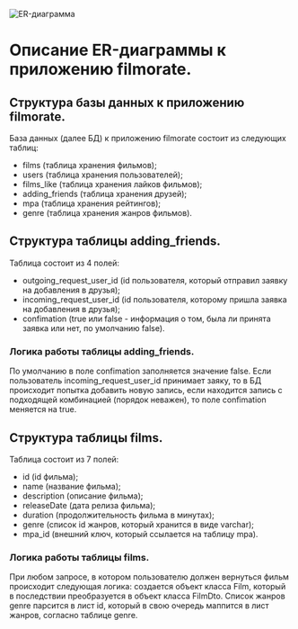 ![ER-диаграмма](https://github.com/KotelnikovAV/java-filmorate/assets/155972005/bc1f6170-7f68-46bc-af01-85c41ce84c62)

# Описание ER-диаграммы к приложению filmorate.
## Структура базы данных к приложению filmorate.
База данных (далее БД) к приложению filmorate состоит из следующих таблиц: 
- films (таблица хранения фильмов);
- users (таблица хранения пользователей);
- films_like (таблица хранения лайков фильмов);
- adding_friends (таблица хранения друзей);
- mpa (таблица хранения рейтингов);
- genre (таблица хранения жанров фильмов).

## Структура таблицы adding_friends.
Таблица состоит из 4 полей:
- outgoing_request_user_id (id пользователя, который отправил заявку на добавления в друзья);
- incoming_request_user_id (id пользователя, которому пришла заявка на добавления в друзья);
- confimation (true или false - информация о том, была ли принята заявка или нет, по умолчанию false).

### Логика работы таблицы adding_friends.
По умолчанию в поле confimation заполняется значение false. Если пользователь incoming_request_user_id принимает заяку, то в БД происходит попытка добавить новую запись, если находится запись с подходящей комбинацией (порядок неважен), то поле confimation меняется на true.

## Структура таблицы films.
Таблица состоит из 7 полей:
- id (id фильма);
- name (название фильма);
- description (описание фильма);
- releaseDate (дата релиза фильма);
- duration (продолжительность фильма в минутах);
- genre (список id жанров, который хранится в виде varchar);
- mpa_id (внешний ключ, который ссылается на таблицу mpa).

### Логика работы таблицы films.
При любом запросе, в котором пользователю должен вернуться фильм происходит следующая логика: создается объект класса Film, который в последствии преобразуется в объект класса FilmDto. Список жанров genre парсится в лист id, который в свою очередь маппится в лист жанров, согласно таблице genre.
